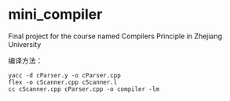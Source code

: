# mini_compiler
Final project for the course named Compilers Principle in Zhejiang University

编译方法：
```
yacc -d cParser.y -o cParser.cpp
flex -o cScanner.cpp cScanner.l
cc cScanner.cpp cParser.cpp -o compiler -lm
```
